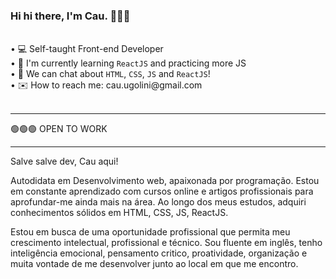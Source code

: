 <h3>Hi hi there, I'm Cau. 🙋🏻‍♀️</h3> 
<br>
• 💻 Self-taught Front-end Developer <br>
• 🌱 I'm currently learning <code>ReactJS</code> and practicing more JS <br>
• 💬 We can chat about <code>HTML</code>, <code>CSS</code>, <code>JS</code> and <code>ReactJS</code>! <br>
• ✉️ How to reach me: cau.ugolini@gmail.com <br>
<br>
<hr>
  
🟢🟢🟢 OPEN TO WORK

<hr>

Salve salve dev, Cau aqui!

Autodidata em Desenvolvimento web, apaixonada por programação.
Estou em constante aprendizado com cursos online e artigos profissionais para aprofundar-me ainda mais na área.
Ao longo dos meus estudos, adquiri conhecimentos sólidos em HTML, CSS, JS, ReactJS.

Estou em busca de uma oportunidade profissional que permita meu crescimento intelectual, profissional e técnico.
Sou fluente em inglês, tenho inteligência emocional, pensamento critico, proatividade, organização e muita vontade de me desenvolver junto ao local em que me encontro.

  


